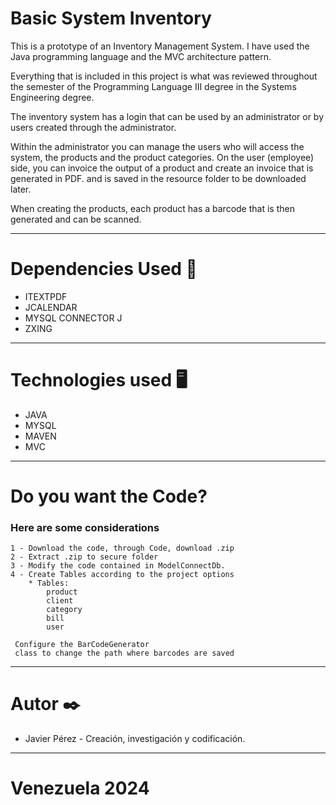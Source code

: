 # Basic System Inventory
This is a prototype of an Inventory Management System.
I have used the Java programming language and the MVC architecture pattern.

Everything that is included in this project is what was reviewed throughout the semester of the Programming Language III degree in the Systems Engineering degree.

The inventory system has a login that can be used by an administrator or by users created through the administrator.

Within the administrator you can manage the users who will access the system, the products and the product categories.
On the user (employee) side, you can invoice the output of a product and create an invoice that is generated in PDF. and is saved in the resource folder to be downloaded later.

When creating the products, each product has a barcode that is then generated and can be scanned.

----------------

# Dependencies Used 📖

* ITEXTPDF
* JCALENDAR
* MYSQL CONNECTOR J
* ZXING

-------------------

# Technologies used 🖥️

- JAVA
- MYSQL
- MAVEN
- MVC

----------

# Do you want the Code? 

### Here are some considerations

```
1 - Download the code, through Code, download .zip 
2 - Extract .zip to secure folder
3 - Modify the code contained in ModelConnectDb.
4 - Create Tables according to the project options
    * Tables:
        product
        client
        category
        bill
        user
````

```
 Configure the BarCodeGenerator 
 class to change the path where barcodes are saved
```
----------
# Autor ✒️

- Javier Pérez - Creación, investigación y codificación.
-------

# Venezuela 2024

